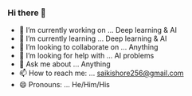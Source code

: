 ### Hi there 👋
- 🔭 I’m currently working on ... Deep learning & AI 
- 🌱 I’m currently learning ... Deep learning & AI
- 👯 I’m looking to collaborate on ... Anything
- 🤔 I’m looking for help with ... AI problems
- 💬 Ask me about ... Anything
- 📫 How to reach me: ... saikishore256@gmail.com
- 😄 Pronouns: ... He/Him/His
